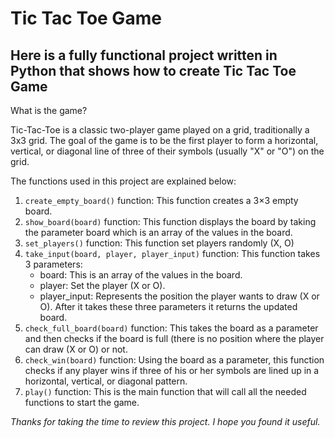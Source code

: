# Tic Tac Toe Game
## Here is a fully functional project written in Python that shows how to create Tic Tac Toe Game

What is the game? 

Tic-Tac-Toe is a classic two-player game played on a grid, traditionally a 3x3 grid. The goal of the game is to be the first player to form a horizontal, vertical, or diagonal line of three of their symbols (usually "X" or "O") on the grid.

The functions used in this project are explained below:
1. ```create_empty_board()``` function:
   This function creates a 3×3 empty board. 
2. ```show_board(board)``` function:
   This function displays the board by taking the parameter board which is an array of the values in the board.
3. ```set_players()``` function:
   This function set players randomly (X, O)
4. ```take_input(board, player, player_input)``` function:
   This function takes 3 parameters:
   - board: This is an array of the values in the board.
   - player: Set the player (X or O).
   - player_input: Represents the position the player wants to draw (X or O).
   After it takes these three parameters it returns the updated board.
5. ```check_full_board(board)``` function:
   This takes the board as a parameter and then checks if the board is full (there is no position where the player can draw (X or O) or not.
6. ```check_win(board)``` function:
   Using the board as a parameter, this function checks if any player wins if three of his or her symbols are lined up in a horizontal, vertical, or diagonal pattern.
7. ```play()``` function:
   This is the main function that will call all the needed functions to start the game.

*Thanks for taking the time to review this project. I hope you found it useful.*


   
